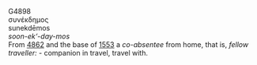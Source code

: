 G4898  
συνέκδημος  
sunekdēmos  
*soon-ek‘-day-mos*  
From [4862](g4862) and the base of [1553](g1553) a *co-absentee* from
home, that is, *fellow* *traveller:* - companion in travel, travel
with.  
